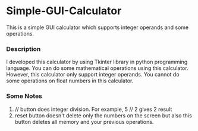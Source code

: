 # Simple-GUI-Calculator
This is a simple  GUI calculator which supports integer operands and some operations.
### Description
I developed this calculator by using Tkinter library in python programming language. You can do some mathematical operations using this calculator. However, this calculator only  support integer operands. You cannot do some operations on float numbers in this calculator. </br>
### Some Notes
1) // button does integer division. For example, 5 // 2  gives 2 result
2) reset button doesn't delete only the numbers on the screen but also this button deletes all memory and your previous operations. 
  

